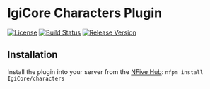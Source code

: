 # IgiCore Characters Plugin
[![License](https://img.shields.io/github/license/IgiCore/characters.svg)](LICENSE)
[![Build Status](https://img.shields.io/appveyor/ci/IgiCore/characters.svg)](https://ci.appveyor.com/project/IgiCore/characters)
[![Release Version](https://img.shields.io/github/release/IgiCore/characters/all.svg)](https://github.com/IgiCore/characters/releases)

## Installation
Install the plugin into your server from the [NFive Hub](https://hub.nfive.io/IgiCore/characters): `nfpm install IgiCore/characters`
